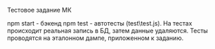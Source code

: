 Тестовое задание МК

npm start - бэкенд
npm test - автотесты (test\test.js). На тестах происходит реальная запись в БД, затем данные удаляются. Тесты проводятся на эталонном дампе, приложенном к заданию.